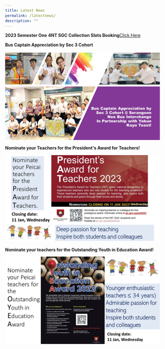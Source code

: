```yaml
---
title: Latest News
permalink: /latestnews/
description: ""
---
```



**2023 Semester One**
<B>4NT SGC Collection Slots Booking</B><a href="https://docs.google.com/forms/d/e/1FAIpQLSf30HhoPsCMq1RTcsKuMk5O2zyfjjJqO9xLUY08kEkrg_JXvQ/viewform " target="_blank" rel="noopener">Click Here</a>

<b>Bus Captain Appreciation by Sec 3 Cohort</b><br/><br/>
<img style="width: %;" src="/images/Bus Captain Appreciation by Sec 3 Cohort.jpg" /><br>

<B>Nominate your Teachers for the President's Award for Teachers! </B>

![](/images/Slide1%20copy.jpg)

<B>Nominate your teachers for the Outstanding Youth in Education Award! </B>

![](/images/Slide2%20copy.jpg)